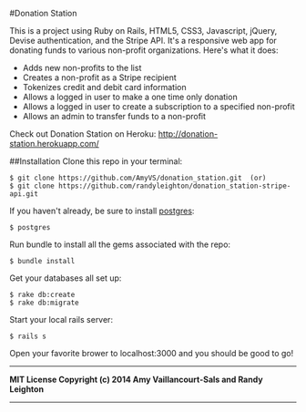 #Donation Station

This is a project using Ruby on Rails, HTML5, CSS3, Javascript, jQuery, Devise authentication, and the Stripe API. It's a responsive web app for donating funds to various non-profit organizations. Here's what it does:

* Adds new non-profits to the list
* Creates a non-profit as a Stripe recipient
* Tokenizes credit and debit card information
* Allows a logged in user to make a one time only donation
* Allows a logged in user to create a subscription to a specified non-profit
* Allows an admin to transfer funds to a non-profit

Check out Donation Station on Heroku:
http://donation-station.herokuapp.com/

##Installation
Clone this repo in your terminal:

```console
$ git clone https://github.com/AmyVS/donation_station.git  (or)
$ git clone https://github.com/randyleighton/donation_station-stripe-api.git
```

If you haven't already, be sure to install [postgres](http://www.postgresql.org/download/):

```console
$ postgres
```

Run bundle to install all the gems associated with the repo:

```console
$ bundle install
```

Get your databases all set up:

```console
$ rake db:create
$ rake db:migrate
```

Start your local rails server:

```console
$ rails s
```

Open your favorite brower to localhost:3000 and you should be good to go!


---
**MIT License Copyright (c) 2014 Amy Vaillancourt-Sals and Randy Leighton**

---
